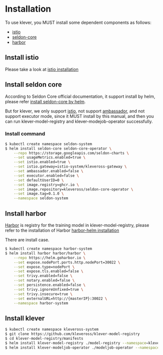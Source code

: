 # Installation

To use klever, you MUST install some dependent components as follows:
* [istio](https://github.com/istio/istio)
* [seldon-core](https://github.com/SeldonIO/seldon-core)
* [harbor](https://github.com/goharbor/harbor)

## Install istio
Please take a look at [istio installation](https://istio.io/latest/zh/docs/setup/)

## Install seldon core
According to Seldon Core official documentation, it support install by helm, please refer [install seldon-core by helm](https://github.com/SeldonIO/seldon-core/tree/master/helm-charts).

But for klever, we only support [istio](https://github.com/istio/istio), not support [ambassador](https://github.com/datawire/ambassador), and not support executor mode, since it MUST install by this manual, and then you can run klever-model-registry and klever-modejob-operator successfully.

### Install command
```bash
$ kubectl create namespace seldon-system
$ helm install seldon-core seldon-core-operator \
    --repo https://storage.googleapis.com/seldon-charts \
    --set usageMetrics.enabled=true \
    --set istio.enabled=true \
    --set istio.gateway=istio-system/kleveross-gateway \
    --set ambassador.enabled=false \
    --set executor.enabled=false \
    --set defaultUserID=0 \
    --set image.registry=ghcr.io \
    --set image.repository=kleveross/seldon-core-operator \
    --set image.tag=0.1.0 \
    --namespace seldon-system
```

## Install harbor
[Harbor](https://github.com/goharbor/harbor) is registry for the training model in klever-model-registry, please refer to the installation of Harbor [harbor-helm installation](https://github.com/goharbor/harbor-helm)

There are install case.

```bash
$ kubectl create namespace harbor-system
$ helm install harbor harbor/harbor \
    --repo https://helm.goharbor.io \
    --set expose.nodePort.ports.http.nodePort=30022 \
    --set expose.type=nodePort \
    --set expose.tls.enabled=false \
    --set trivy.enabled=false \
    --set notary.enabled=false \
    --set persistence.enabled=false \
    --set trivy.ignoreUnfixed=true \
    --set trivy.insecure=true \
    --set externalURL=http://{masterIP}:30022 \
    --namespace harbor-system
```

## Install klever
```bash
$ kubectl create namespace kleveross-system
$ git clone https://github.com/kleveross/klever-model-registry
$ cd klever-model-registry/manifests
$ helm install klever-model-registry ./model-registry --namespace=kleveross-system --set ormb.domain={harbor address} --set externalAddress={model-registry-external-address}  --set service.nodePort={port}
$ helm install klever-modeljob-operator ./modeljob-operator --namespace=kleveross-system --set ormb.domain={harbor address} --set model.registry.address={model-registry-internal-address}
```
